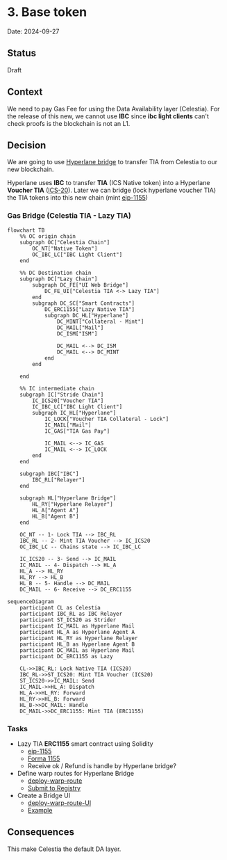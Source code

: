 # 3. Base token

Date: 2024-09-27

## Status

Draft

## Context

We need to pay Gas Fee for using the Data Availability layer (Celestia). For the release of this new, we cannot use **IBC** since **ibc light clients** can't check proofs is the blockchain is not an L1.

## Decision

We are going to use [Hyperlane bridge](https://docs.hyperlane.xyz/docs/intro) to transfer TIA from Celestia to our new blockchain.

Hyperlane uses **IBC** to transfer **TIA** (ICS Native token) into a Hyperlane **Voucher TIA** ([ICS-20](https://github.com/cosmos/ibc/blob/main/spec/app/ics-020-fungible-token-transfer/README.md)).
Later we can bridge (lock hyperlane voucher TIA) the TIA tokens into this new chain (mint [eip-1155](https://eips.ethereum.org/EIPS/eip-1155))

### Gas Bridge (Celestia TIA - Lazy TIA)

```mermaid
flowchart TB
    %% OC origin chain
    subgraph OC["Celestia Chain"]
        OC_NT["Native Token"]
        OC_IBC_LC["IBC Light Client"]
    end

    %% DC Destination chain
    subgraph DC["Lazy Chain"]
        subgraph DC_FE["UI Web Bridge"]
            DC_FE_UI["Celestia TIA <-> Lazy TIA"]
        end
        subgraph DC_SC["Smart Contracts"]
            DC_ERC1155["Lazy Native TIA"]
            subgraph DC_HL["Hyperlane"]
                DC_MINT["Collateral - Mint"]
                DC_MAIL["Mail"]
                DC_ISM["ISM"]

                DC_MAIL <--> DC_ISM
                DC_MAIL <--> DC_MINT
            end
        end

    end

    %% IC intermediate chain
    subgraph IC["Stride Chain"]
        IC_ICS20["Voucher TIA"]
        IC_IBC_LC["IBC Light Client"]
        subgraph IC_HL["Hyperlane"]
            IC_LOCK["Voucher TIA Collateral - Lock"]
            IC_MAIL["Mail"]
            IC_GAS["TIA Gas Pay"]

            IC_MAIL <--> IC_GAS
            IC_MAIL <--> IC_LOCK
        end
    end

    subgraph IBC["IBC"]
        IBC_RL["Relayer"]
    end

    subgraph HL["Hyperlane Bridge"]
        HL_RY["Hyperlane Relayer"]
        HL_A["Agent A"]
        HL_B["Agent B"]
    end

    OC_NT -- 1- Lock TIA --> IBC_RL
    IBC_RL -- 2- Mint TIA Voucher --> IC_ICS20
    OC_IBC_LC -- Chains state --> IC_IBC_LC

    IC_ICS20 -- 3- Send --> IC_MAIL
    IC_MAIL -- 4- Dispatch --> HL_A
    HL_A --> HL_RY
    HL_RY --> HL_B
    HL_B -- 5- Handle --> DC_MAIL
    DC_MAIL -- 6- Receive --> DC_ERC1155
```

```mermaid
sequenceDiagram
    participant CL as Celestia
    participant IBC_RL as IBC Relayer
    participant ST_ICS20 as Strider
    participant IC_MAIL as Hyperlane Mail
    participant HL_A as Hyperlane Agent A
    participant HL_RY as Hyperlane Relayer
    participant HL_B as Hyperlane Agent B
    participant DC_MAIL as Hyperlane Mail
    participant DC_ERC1155 as Lazy

    CL->>IBC_RL: Lock Native TIA (ICS20)
    IBC_RL->>ST_ICS20: Mint TIA Voucher (ICS20)
    ST_ICS20->>IC_MAIL: Send
    IC_MAIL->>HL_A: Dispatch
    HL_A->>HL_RY: Forward
    HL_RY->>HL_B: Forward
    HL_B->>DC_MAIL: Handle
    DC_MAIL->>DC_ERC1155: Mint TIA (ERC1155)
```

### Tasks

- Lazy TIA **ERC1155** smart contract using Solidity
  - [eip-1155](https://eips.ethereum.org/EIPS/eip-1155)
  - [Forma 1155](https://github.com/forma-dev/sdk/tree/main/contracts)
  - Receive ok / Refund is handle by Hyperlane bridge?
- Define warp routes for Hyperlane Bridge
  - [deploy-warp-route](https://docs.hyperlane.xyz/docs/guides/deploy-warp-route})
  - [Submit to Registry](https://github.com/changesets/changesets/blob/main/docs/adding-a-changeset.md)
- Create a Bridge UI
  - [deploy-warp-route-UI](https://docs.hyperlane.xyz/docs/guides/deploy-warp-route-UI#fork--customize-the-ui)
  - [Example](https://github.com/forma-dev/hyperlane-bridge-ui)

## Consequences

This make Celestia the default DA layer.

